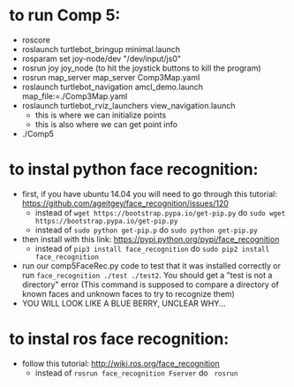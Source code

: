 # to run Comp 5:
* roscore
* roslaunch turtlebot_bringup minimal.launch
* rosparam set joy-node/dev "/dev/input/js0"
* rosrun joy joy_node (to hit the joystick buttons to kill the program)
* rosrun map_server map_server Comp3Map.yaml
* roslaunch turtlebot_navigation amcl_demo.launch map_file:=./Comp3Map.yaml
* roslaunch turtlebot_rviz_launchers view_navigation.launch
    * this is where we can initialize points
    * this is also where we can get point info
* ./Comp5


# to instal python face recognition:
* first, if you have ubuntu 14.04 you will need to go through this tutorial: https://github.com/ageitgey/face_recognition/issues/120
    * instead of `wget https://bootstrap.pypa.io/get-pip.py` do `sudo wget https://bootstrap.pypa.io/get-pip.py`
    * instead of `sudo python get-pip.p` do `sudo python get-pip.py`
* then install with this link: https://pypi.python.org/pypi/face_recognition
    * instead of `pip3 install face_recognition` do `sudo pip2 install face_recognition`
* run our comp5FaceRec.py code to test that it was installed correctly or run `face_recognition ./test ./test2`. You should get a "test is not a directory" error (This command is supposed to compare a directory of known faces and unknown faces to try to recognize them)
* YOU WILL LOOK LIKE A BLUE BERRY, UNCLEAR WHY...



# to instal ros face recognition:
* follow this tutorial: http://wiki.ros.org/face_recognition
    * instead of `rosrun face_recognition Fserver` do ` rosrun face_recognition Fserver camera/image_raw:=camera/rgb/image_raw`
    * instead of `rosrun face_recognition Fclient` do ` rosrun face_recognition Fclient camera/image_raw:=camera/rgb/image_raw`